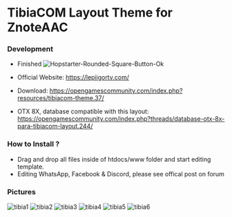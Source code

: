 # TibiaCOM Layout Theme for ZnoteAAC

### Development
- Finished ![Hopstarter-Rounded-Square-Button-Ok](https://user-images.githubusercontent.com/89811188/133524779-24574036-77dd-4a81-b579-8c9c0a6db52e.png)

- Official Website: https://lepiigortv.com/
- Download: https://opengamescommunity.com/index.php?resources/tibiacom-theme.37/

- OTX 8X, database compatible with this layout: https://opengamescommunity.com/index.php?threads/database-otx-8x-para-tibiacom-layout.244/

### How to Install ?

- Drag and drop all files inside of htdocs/www folder and start editing template.
- Editing WhatsApp, Facebook & Discord, please see offical post on forum

### Pictures

![tibia1](https://user-images.githubusercontent.com/89811188/137994772-8ccf5854-a3a1-4454-bf58-1cfe60ad6842.png)
![tibia2](https://user-images.githubusercontent.com/89811188/137994781-d7cfe5d6-b8ce-43b5-97f5-4d35b89a4def.png)
![tibia3](https://user-images.githubusercontent.com/89811188/137994784-f669e547-d6a5-4557-9a4d-72ae23865969.png)
![tibia4](https://user-images.githubusercontent.com/89811188/137994789-b03e8c7b-fcd7-4055-adf9-af12dc7d8db8.png)
![tibia5](https://user-images.githubusercontent.com/89811188/137994792-d5cd78cf-3f97-4ea3-9420-cffa2fd939e9.png)
![tibia6](https://user-images.githubusercontent.com/89811188/137994802-cb7b32c2-f907-415f-8fa9-147293c826be.png)

